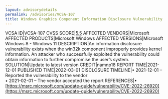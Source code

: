 ```yaml
---
layout: advisorydetails
permalink: /advisories/VCSA-107
title: Windows Graphics Component Information Disclosure Vulnerability
---
```

VCSA ID|VCSA-107
CVSS SCORE|[5.5](https://nvd.nist.gov/vuln-metrics/cvss/v3-calculator?calculator&version=3.0&vector=(AV:L/AC:L/PR:L/UI:N/S:U/C:H/I:N/A:N))
AFFECTED VENDORS|Microsoft
AFFECTED PRODUCTS|Microsoft Windows
AFFECTED VERSIONS|Microsoft Windows 8 - Windows 11
DESCRIPTION|An information disclosure vulnerability exists when the win32k component improperly provides kernel information. An attacker who successfully exploited the vulnerability could obtain information to further compromise the user’s system.
SOLUTION|Update to latest version
CREDIT|namnp18
REPORT TIME|2021-12-01
PUBLISHED TIME|2022-03-01
DISCLOSURE TIMELINE|&#8226; 2021-12-01 – Reported the vulnerability to the vendor<br>&#8226; 2021-02-01 – The vendor accepted the report
REFERENCES|&#8226; [https://msrc.microsoft.com/update-guide/vulnerability/CVE-2022-26920](https://msrc.microsoft.com/update-guide/vulnerability/CVE-2022-26920)
